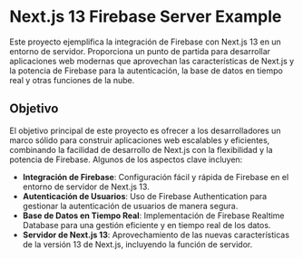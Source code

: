 # Next.js 13 Firebase Server Example

Este proyecto ejemplifica la integración de Firebase con Next.js 13 en un entorno de servidor. Proporciona un punto de partida para desarrollar aplicaciones web modernas que aprovechan las características de Next.js y la potencia de Firebase para la autenticación, la base de datos en tiempo real y otras funciones de la nube.

## Objetivo

El objetivo principal de este proyecto es ofrecer a los desarrolladores un marco sólido para construir aplicaciones web escalables y eficientes, combinando la facilidad de desarrollo de Next.js con la flexibilidad y la potencia de Firebase. Algunos de los aspectos clave incluyen:

- **Integración de Firebase**: Configuración fácil y rápida de Firebase en el entorno de servidor de Next.js 13.
- **Autenticación de Usuarios**: Uso de Firebase Authentication para gestionar la autenticación de usuarios de manera segura.
- **Base de Datos en Tiempo Real**: Implementación de Firebase Realtime Database para una gestión eficiente y en tiempo real de los datos.
- **Servidor de Next.js 13**: Aprovechamiento de las nuevas características de la versión 13 de Next.js, incluyendo la función de servidor.

